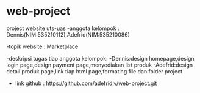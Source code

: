 # web-project
project website uts-uas
-anggota kelompok : Dennis(NIM:535210112),Adefrid(NIM:535210086)

-topik website : Marketplace

-deskripsi tugas tiap anggota kelompok:
-Dennis:design homepage,design login page,design payment page,menyediakan list produk
-Adefrid:design detail produk page,link tiap html page,formating file dan folder project

- link github : https://github.com/adefridiv/web-project.git
